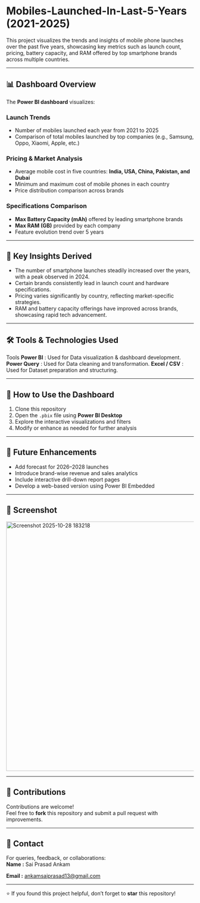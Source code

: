 # Mobiles-Launched-In-Last-5-Years (2021-2025)
This project visualizes the trends and insights of mobile phone launches over the past five years, showcasing key metrics such as launch count, pricing, battery capacity, and RAM offered by top smartphone brands across multiple countries.

---

## 📊 Dashboard Overview

The **Power BI dashboard** visualizes:

### **Launch Trends**
- Number of mobiles launched each year from 2021 to 2025
- Comparison of total mobiles launched by top companies (e.g., Samsung, Oppo, Xiaomi, Apple, etc.)

### **Pricing & Market Analysis**
- Average mobile cost in five countries: **India, USA, China, Pakistan, and Dubai**
- Minimum and maximum cost of mobile phones in each country
- Price distribution comparison across brands

### **Specifications Comparison**
- **Max Battery Capacity (mAh)** offered by leading smartphone brands
- **Max RAM (GB)** provided by each company
- Feature evolution trend over 5 years

---

## 🧠 Key Insights Derived

- The number of smartphone launches steadily increased over the years, with a peak observed in 2024.
- Certain brands consistently lead in launch count and hardware specifications.
- Pricing varies significantly by country, reflecting market-specific strategies.
- RAM and battery capacity offerings have improved across brands, showcasing rapid tech advancement.

---

## 🛠️ Tools & Technologies Used

Tools 
**Power BI** : Used for Data visualization & dashboard development.
**Power Query** : Used for Data cleaning and transformation.
**Excel / CSV** : Used for Dataset preparation and structuring.

---

## 🚀 How to Use the Dashboard

1. Clone this repository  
2. Open the `.pbix` file using **Power BI Desktop**
3. Explore the interactive visualizations and filters
4. Modify or enhance as needed for further analysis

---

## 🧩 Future Enhancements

- Add forecast for 2026–2028 launches
- Introduce brand-wise revenue and sales analytics
- Include interactive drill-down report pages
- Develop a web-based version using Power BI Embedded

---

## 📎 Screenshot
<img width="1172" height="668" alt="Screenshot 2025-10-28 183218" src="https://github.com/user-attachments/assets/a7b84296-4726-4efd-b2a1-7fc6976da6e7" />


---

## 🤝 Contributions

Contributions are welcome!  
Feel free to **fork** this repository and submit a pull request with improvements.

---

## 📧 Contact

For queries, feedback, or collaborations:  
**Name :** Sai Prasad Ankam

**Email :** ankamsaiprasad13@gmail.com

---

⭐ If you found this project helpful, don’t forget to **star** this repository!



